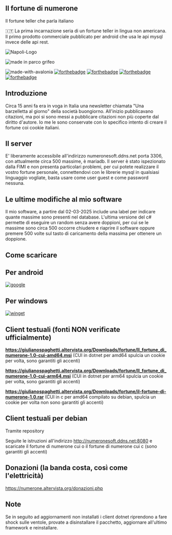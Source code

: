 ## Il fortune di numerone

Il fortune teller che parla italiano

:it: La prima incarnazione seria di un fortune teller in lingua non americana. Il primo prodotto commerciale pubblicato per android che usa le api mysql invece delle api rest.


![Napoli-Logo](https://github.com/user-attachments/assets/485755c8-376c-4778-b9ba-80f6cb204142)

![made in parco grifeo](https://github.com/user-attachments/assets/8f3e561e-6002-4dd8-bc50-888c14a1dfe3)

![made-with-avalonia](https://github.com/user-attachments/assets/59e9bd29-2969-4d66-8fc2-d70029582169)
[![forthebadge](https://forthebadge.com/images/badges/woo-new-release.svg)](https://forthebadge.com)
[![forthebadge](https://forthebadge.com/images/badges/built-for-android.svg)](https://forthebadge.com)
[![forthebadge](https://forthebadge.com/images/badges/works-on-my-machine.svg)](https://forthebadge.com)
[![forthebadge](https://forthebadge.com/images/badges/made-with-c-sharp.svg)](https://forthebadge.com)

## Introduzione

Circa 15 anni fa era in voga in Italia una newsletter chiamata "Una barzelletta al giorno" della società buongiorno.
All'inizio pubblicavano citazioni, ma poi si sono messi a pubblicare citazioni non più coperte dal diritto d'autore.
Io me le sono conservate con lo specifico intento di creare il fortune coi cookie italiani.

## Il server

E' liberamente accessibile all'indirizzo numeronesoft.ddns.net porta 3306, con attualmente circa 500 massime, è mariadb.
Il server è stato ispezionato dalla FIMI e non presenta particolari problemi, per cui potete realizzare il vostro fortune personale, connettendovi con le librerie mysql in qualsiasi linguaggio vogliate, basta usare come user guest e come password nessuna.

## Le ultime modifiche al mio software

Il mio software, a partire dal 02-03-2025 include una label per indicare quante massime sono presenti nel database. L'ultima versione del c# permette di eseguire un random senza avere doppioni, per cui se le massime sono circa 500 occorre chiudere e riaprire il software oppure premere 500 volte sul tasto di caricamento della massima per ottenere un doppione.

## Come scaricare

## Per android

[![google](https://play.google.com/intl/it_it/badges/static/images/badges/it_badge_web_generic.png)](https://play.google.com/store/apps/details?id=org.altervista.numerone.fortune)

## Per windows

[![winget](https://user-images.githubusercontent.com/49786146/159123313-3bdafdd3-5130-4b0d-9003-40618390943a.png)](https://marticliment.com/unigetui/share?name=IlFortunedinumerone&id=GiulioSorrentino.IlFortunedinumerone&sourceName=winget&managerName=WinGet)

## Client testuali (fonti NON verificate ufficialmente)

**https://giulianospaghetti.altervista.org/Downloads/fortune/Il_fortune_di_numerone-1.0-cui-amd64.msi** (CUI in dotnet per amd64 spulcia un cookie per volta, sono garantiti gli accenti)

**https://giulianospaghetti.altervista.org/Downloads/fortune/Il_fortune_di_numerone-1.0-cui-arm64.msi** (CUI in dotnet per arm64 spulcia un cookie per volta, sono garantiti gli accenti)

**https://giulianospaghetti.altervista.org/Downloads/fortune/il-fortune-di-numerone-1.0.rar** (CUI in c per amd64 compilato su debian, spulcia un cookie per volta non sono garantiti gli accenti)

## Client testuali per debian
Tramite repository

Seguite le istruzioni all'indirizzo http://numeronesoft.ddns.net:8080 e scaricate il fortune di numerone cui o il fortune di numerone cui c (sono garantiti gli accenti)

## Donazioni (la banda costa, così come l'elettricità)
https://numerone.altervista.org/donazioni.php

## Note
Se in seguito ad aggiornamenti non installati i client dotnet riprendono a fare shock sulle ventole, provate a disinstallare il pacchetto, aggiornare all'ultimo framework e reinstallare. 
